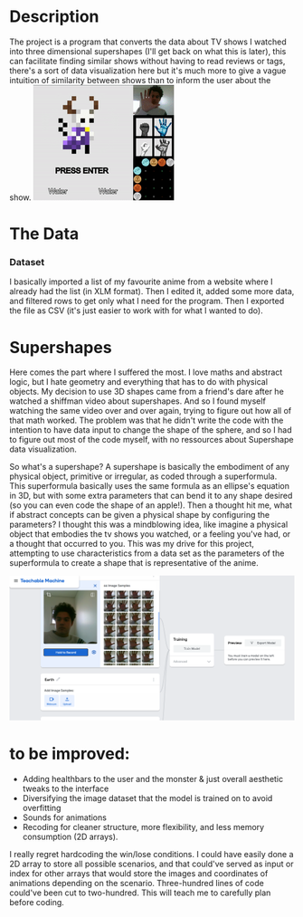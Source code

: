 # Description
The project is a program that converts the data about TV shows I watched into three dimensional supershapes (I'll get back on what this is later), this can facilitate finding similar shows without having to read reviews or tags, there's a sort of data visualization here but it's much more to give a vague intuition of similarity between shows than to inform the user about the show.
![processing](https://github.com/soablackwhite/Intro-to-IM/blob/master/Week3/gameCapture.gif)

# The Data

### Dataset
I basically imported a list of my favourite anime from a website where I already had the list (in XLM format). Then I edited it, added some more data, and filtered rows to get only what I need for the program. Then I exported the file as CSV (it's just easier to work with for what I wanted to do). 

###


# Supershapes
Here comes the part where I suffered the most. I love maths and abstract logic, but I hate geometry and everything that has to do with physical objects. My decision to use 3D shapes came from a friend's dare after he watched a shiffman video about supershapes. And so I found myself watching the same video over and over again, trying to figure out how all of that math worked. The problem was that he didn't write the code with the intention to have data input to change the shape of the sphere, and so I had to figure out most of the code myself, with no ressources about Supershape data visualization.

So what's a supershape? A supershape is basically the embodiment of any physical object, primitive or irregular, as coded through a superformula. This superformula basically uses the same formula as an ellipse's equation in 3D, but with some extra parameters that can bend it to any shape desired (so you can even code the shape of an apple!). Then a thought hit me, what if abstract concepts can be given a physical shape by configuring the parameters? I thought this was a mindblowing idea, like imagine a physical object that embodies the tv shows you watched, or a feeling you've had, or a thought that occurred to you. This was my drive for this project, attempting to use characteristics from a data set as the parameters of the superformula to create a shape that is representative of the anime.

![processing](https://github.com/soablackwhite/Intro-to-IM/blob/master/Week3/teachable.PNG)

# to be improved:
- Adding healthbars to the user and the monster & just overall aesthetic tweaks to the interface
- Diversifying the image dataset that the model is trained on to avoid overfitting
- Sounds for animations
- Recoding for cleaner structure, more flexibility, and less memory consumption (2D arrays).

I really regret hardcoding the win/lose conditions. I could have easily done a 2D array to store all possible scenarios, and that could've served as input or index for other arrays that would store the images and coordinates of animations depending on the scenario. Three-hundred lines of code could've been cut to two-hundred. This will teach me to carefully plan before coding.

